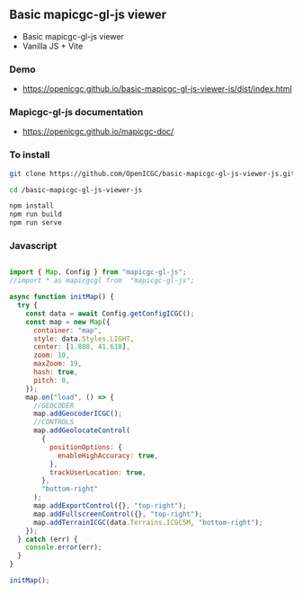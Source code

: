 ## Basic mapicgc-gl-js viewer

  * Basic mapicgc-gl-js viewer
  * Vanilla JS + Vite

### Demo 

  * https://openicgc.github.io/basic-mapicgc-gl-js-viewer-js/dist/index.html

### Mapicgc-gl-js documentation

  * https://openicgc.github.io/mapicgc-doc/

### To install

```bash
git clone https://github.com/OpenICGC/basic-mapicgc-gl-js-viewer-js.git

cd /basic-mapicgc-gl-js-viewer-js

npm install
npm run build
npm run serve

```



### Javascript

```javascript

import { Map, Config } from "mapicgc-gl-js";
//import * as mapicgcgl from  "mapicgc-gl-js";

async function initMap() {
  try {
    const data = await Config.getConfigICGC();
    const map = new Map({
      container: "map",
      style: data.Styles.LIGHT,
      center: [1.808, 41.618],
      zoom: 10,
      maxZoom: 19,
      hash: true,
      pitch: 0,
    });
    map.on("load", () => {
      //GEOCODER
      map.addGeocoderICGC();
      //CONTROLS
      map.addGeolocateControl(
        {
          positionOptions: {
            enableHighAccuracy: true,
          },
          trackUserLocation: true,
        },
        "bottom-right"
      );
      map.addExportControl({}, "top-right");
      map.addFullscreenControl({}, "top-right");
      map.addTerrainICGC(data.Terrains.ICGC5M, "bottom-right");
    });
  } catch (err) {
    console.error(err);
  }
}

initMap();

```